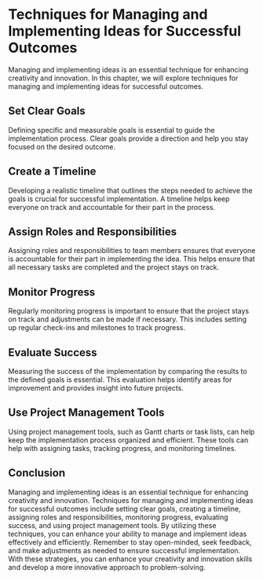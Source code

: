 Techniques for Managing and Implementing Ideas for Successful Outcomes
==================================================================================================================

Managing and implementing ideas is an essential technique for enhancing creativity and innovation. In this chapter, we will explore techniques for managing and implementing ideas for successful outcomes.

Set Clear Goals
---------------

Defining specific and measurable goals is essential to guide the implementation process. Clear goals provide a direction and help you stay focused on the desired outcome.

Create a Timeline
-----------------

Developing a realistic timeline that outlines the steps needed to achieve the goals is crucial for successful implementation. A timeline helps keep everyone on track and accountable for their part in the process.

Assign Roles and Responsibilities
---------------------------------

Assigning roles and responsibilities to team members ensures that everyone is accountable for their part in implementing the idea. This helps ensure that all necessary tasks are completed and the project stays on track.

Monitor Progress
----------------

Regularly monitoring progress is important to ensure that the project stays on track and adjustments can be made if necessary. This includes setting up regular check-ins and milestones to track progress.

Evaluate Success
----------------

Measuring the success of the implementation by comparing the results to the defined goals is essential. This evaluation helps identify areas for improvement and provides insight into future projects.

Use Project Management Tools
----------------------------

Using project management tools, such as Gantt charts or task lists, can help keep the implementation process organized and efficient. These tools can help with assigning tasks, tracking progress, and monitoring timelines.

Conclusion
----------

Managing and implementing ideas is an essential technique for enhancing creativity and innovation. Techniques for managing and implementing ideas for successful outcomes include setting clear goals, creating a timeline, assigning roles and responsibilities, monitoring progress, evaluating success, and using project management tools. By utilizing these techniques, you can enhance your ability to manage and implement ideas effectively and efficiently. Remember to stay open-minded, seek feedback, and make adjustments as needed to ensure successful implementation. With these strategies, you can enhance your creativity and innovation skills and develop a more innovative approach to problem-solving.
